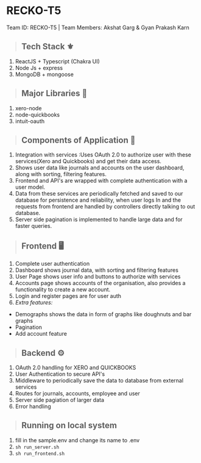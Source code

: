 # RECKO-T5
Team ID: RECKO-T5 | Team Members: Akshat Garg &amp; Gyan Prakash Karn

> ## Tech Stack ⚜️

1. ReactJS + Typescript (Chakra UI)
2. Node Js + express
3. MongoDB + mongoose

> ## Major Libraries 🔑

1. xero-node
2. node-quickbooks
3. intuit-oauth

> ## Components of Application 🌿

1. Integration with services  :Uses OAuth 2.0 to authorize user with these services(Xero and Quickbooks) and get their data access. 
2. Shows user data like journals and accounts on the user dashboard, along with sorting, filtering features.
3. Frontend and API's are wrapped with complete authentication with a user model.
4. Data from these services are periodically fetched and saved to our database for persistence and reliability, when user logs In and the requests from frontend are handled by controllers directly talking to out database.
5. Server side pagination is implemented to handle large data and for faster queries.


> ## Frontend 🖥

1. Complete user authentication 
2. Dashboard shows journal data, with sorting and filtering features 
3. User Page shows user info and buttons to authorize with services
4. Accounts page shows accounts of the organisation, also provides a functionality to create a new account.
5. Login and register pages are for user auth
6. <em>Extra features: </em>
  <ul>
  <li>Demographs shows the data in form of graphs like doughnuts and bar graphs</li>
  <li>Pagination</li>
  <li>Add account feature</li>
  </ul>

> ## Backend ⚙️

1. OAuth 2.0 handling for XERO and QUICKBOOKS
2. User Authentication to secure API's
3. Middleware to periodically save the data to database from external services
4. Routes for journals, accounts, employee and user 
5. Server side pagiation of larger data 
6. Error handling 

> ## Running on local system 

1. fill in the sample.env and change its name to .env
2. `sh run_server.sh`
3. `sh run_frontend.sh`
